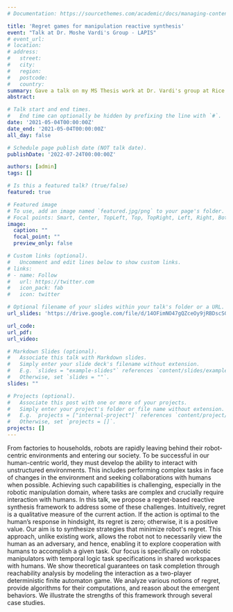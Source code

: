 ```yaml
---
# Documentation: https://sourcethemes.com/academic/docs/managing-content/

title: 'Regret games for manipulation reactive synthesis'
event: "Talk at Dr. Moshe Vardi's Group - LAPIS"
# event_url:
# location:
# address:
#   street:
#   city:
#   region:
#   postcode:
#   country:
summary: Gave a talk on my MS Thesis work at Dr. Vardi's group at Rice University
abstract:

# Talk start and end times.
#   End time can optionally be hidden by prefixing the line with `#`.
date: '2021-05-04T00:00:00Z'
date_end: '2021-05-04T00:00:00Z'
all_day: false

# Schedule page publish date (NOT talk date).
publishDate: '2022-07-24T00:00:00Z'

authors: [admin]
tags: []

# Is this a featured talk? (true/false)
featured: true

# Featured image
# To use, add an image named `featured.jpg/png` to your page's folder. 
# Focal points: Smart, Center, TopLeft, Top, TopRight, Left, Right, BottomLeft, Bottom, BottomRight.
image:
  caption: ""
  focal_point: ""
  preview_only: false

# Custom links (optional).
#   Uncomment and edit lines below to show custom links.
# links:
# - name: Follow
#   url: https://twitter.com
#   icon_pack: fab
#   icon: twitter

# Optional filename of your slides within your talk's folder or a URL.
url_slides: 'https://drive.google.com/file/d/14OFimNO47gQZceOy9jRBDscSGnSjJzA_/view?usp=sharing'

url_code:
url_pdf:
url_video:

# Markdown Slides (optional).
#   Associate this talk with Markdown slides.
#   Simply enter your slide deck's filename without extension.
#   E.g. `slides = "example-slides"` references `content/slides/example-slides.md`.
#   Otherwise, set `slides = ""`.
slides: ""

# Projects (optional).
#   Associate this post with one or more of your projects.
#   Simply enter your project's folder or file name without extension.
#   E.g. `projects = ["internal-project"]` references `content/project/deep-learning/index.md`.
#   Otherwise, set `projects = []`.
projects: []
---
```


From factories to households, robots are rapidly leaving behind their robot-centric environments and entering our society. To be successful in our human-centric world, they must develop the ability to interact with unstructured environments. This includes performing complex tasks in face of changes in the environment and seeking collaborations with humans when possible. Achieving such capabilities is challenging, especially in the robotic manipulation domain, where tasks are complex and crucially require interaction with humans. In this talk, we propose a regret-based reactive synthesis framework to address some of these challenges. Intuitively, regret is a qualitative measure of the current action. If the action is optimal to the human’s response in hindsight, its regret is zero; otherwise, it is a positive value. Our aim is to synthesize strategies that minimize robot's regret. This approach, unlike existing work, allows the robot not to necessarily view the human as an adversary, and hence, enabling it to explore cooperation with humans to accomplish a given task. Our focus is specifically on robotic manipulators with temporal logic task specifications in shared workspaces with humans. We show theoretical guarantees on task completion through reachability analysis by modeling the interaction as a two-player deterministic finite automaton game. We analyze various notions of regret, provide algorithms for their computations, and reason about the emergent behaviors. We illustrate the strengths of this framework through several case studies.